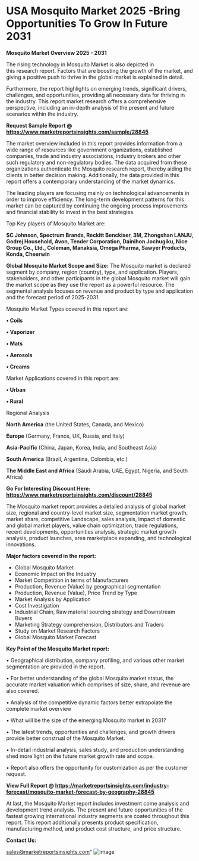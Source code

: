 # USA Mosquito Market 2025 -Bring Opportunities To Grow In Future 2031

<Strong> Mosquito Market Overview 2025 - 2031</strong>

The rising technology in Mosquito Market is also depicted in this research report. Factors that are boosting the growth of the market, and giving a positive push to thrive in the global market is explained in detail.

Furthermore, the report highlights on emerging trends, significant drivers, challenges, and opportunities, providing all necessary data for thriving in the industry. This report market research offers a comprehensive perspective, including an in-depth analysis of the present and future scenarios within the industry.

<strong>Request Sample Report @ <a href=https://www.marketreportsinsights.com/sample/28845>https://www.marketreportsinsights.com/sample/28845</a></strong>

The market overview included in this report provides information from a wide range of resources like government organizations, established companies, trade and industry associations, industry brokers and other such regulatory and non-regulatory bodies. The data acquired from these organizations authenticate the Mosquito research report, thereby aiding the clients in better decision making. Additionally, the data provided in this report offers a contemporary understanding of the market dynamics.

The leading players are focusing mainly on technological advancements in order to improve efficiency. The long-term development patterns for this market can be captured by continuing the ongoing process improvements and financial stability to invest in the best strategies.

Top Key players of Mosquito Market are:

<strong>SC Johnson, Spectrum Brands, Reckitt Benckiser, 3M, Zhongshan LANJU, Godrej Household, Avon, Tender Corporation, Dainihon Jochugiku, Nice Group Co., Ltd., Coleman, Manaksia, Omega Pharma, Sawyer Products, Konda, Cheerwin</strong>

<strong><b>Global Mosquito Market Scope and Size:</b></strong>
The Mosquito market is declared segment by company, region (country), type, and application. Players, stakeholders, and other participants in the global Mosquito market will gain the market scope as they use the report as a powerful resource. The segmental analysis focuses on revenue and product by type and application and the forecast period of 2025-2031.

Mosquito Market Types covered in this report are:

<strong>• Coils

• Vaporizer

• Mats

• Aerosols

• Creams</strong>

Market Applications covered in this report are:

<strong>• Urban

• Rural</strong> 

Regional Analysis

<strong>North America</strong> (the United States, Canada, and Mexico)

<strong>Europe</strong> (Germany, France, UK, Russia, and Italy)

<strong>Asia-Pacific</strong> (China, Japan, Korea, India, and Southeast Asia)

<strong>South America</strong> (Brazil, Argentina, Colombia, etc.)

<strong>The Middle East and Africa</strong> (Saudi Arabia, UAE, Egypt, Nigeria, and South Africa)

<strong>Go For Interesting Discount Here: <a href=https://www.marketreportsinsights.com/discount/28845>https://www.marketreportsinsights.com/discount/28845</a></strong>

The Mosquito market report provides a detailed analysis of global market size, regional and country-level market size, segmentation market growth, market share, competitive Landscape, sales analysis, impact of domestic and global market players, value chain optimization, trade regulations, recent developments, opportunities analysis, strategic market growth analysis, product launches, area marketplace expanding, and technological innovations.

<strong><b>Major factors covered in the report:</b></strong>
<ul>
  <li>Global Mosquito Market </li>
  <li>Economic Impact on the Industry</li>
  <li>Market Competition in terms of Manufacturers</li>
  <li>Production, Revenue (Value) by geographical segmentation</li>
  <li>Production, Revenue (Value), Price Trend by Type</li>
  <li>Market Analysis by Application</li>
  <li>Cost Investigation</li>
  <li>Industrial Chain, Raw material sourcing strategy and Downstream Buyers</li>
  <li>Marketing Strategy comprehension, Distributors and Traders</li>
  <li>Study on Market Research Factors</li>
  <li>Global Mosquito Market Forecast</li>
</ul>

<strong><b>Key Point of the Mosquito Market report:</b></strong>

• Geographical distribution, company profiling, and various other market segmentation are provided in the report.

• For better understanding of the global Mosquito market status, the accurate market valuation which comprises of size, share, and revenue are also covered.

• Analysis of the competitive dynamic factors better extrapolate the complete market overview

• What will be the size of the emerging Mosquito market in 2031?

• The latest trends, opportunities and challenges, and growth drivers provide better construal of the Mosquito Market.

• In-detail industrial analysis, sales study, and production understanding shed more light on the future market growth rate and scope.

• Report also offers the opportunity for customization as per the customer request.

<strong><b>View Full Report @ <a href=https://marketreportsinsights.com/industry-forecast/mosquito-market-forecast-by-geography-28845>https://marketreportsinsights.com/industry-forecast/mosquito-market-forecast-by-geography-28845</a></b></strong>


At last, the Mosquito Market report includes investment come analysis and development trend analysis. The present and future opportunities of the fastest growing international industry segments are coated throughout this report. This report additionally presents product specification, manufacturing method, and product cost structure, and price structure.

<strong>Contact Us:</strong>

sales@marketreportsinsights.com"
![image](https://github.com/user-attachments/assets/cd627644-4436-473e-81da-84aff13c231e)
